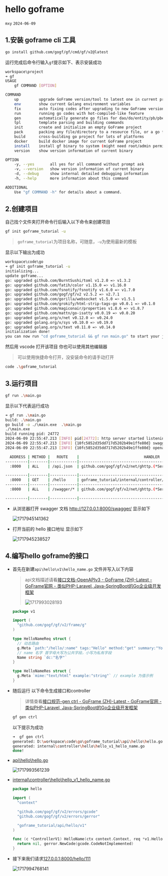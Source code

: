 # hello goframe

`mxy` `2024-06-09`

## 1.安装 goframe cli 工具

```sh
go install github.com/gogf/gf/cmd/gf/v2@latest
```

运行完成后命令行输入`gf`提示如下、表示安装成功

```sh
workspace\project
➜ gf
USAGE
    gf COMMAND [OPTION]

COMMAND
    up         upgrade GoFrame version/tool to latest one in current project
    env        show current Golang environment variables
    fix        auto fixing codes after upgrading to new GoFrame version
    run        running go codes with hot-compiled-like feature
    gen        automatically generate go files for dao/do/entity/pb/pbentity
    tpl        template parsing and building commands
    init       create and initialize an empty GoFrame project
    pack       packing any file/directory to a resource file, or a go file
    build      cross-building go project for lots of platforms
    docker     build docker image for current GoFrame project
    install    install gf binary to system (might need root/admin permission)
    version    show version information of current binary

OPTION
    -y, --yes       all yes for all command without prompt ask
    -v, --version   show version information of current binary
    -d, --debug     show internal detailed debugging information
    -h, --help      more information about this command

ADDITIONAL
    Use "gf COMMAND -h" for details about a command.
```

## 2.创建项目

自己找个文件夹打开命令行后输入以下命令来创建项目

```sh
gf init goframe_tutorial -u
```

> `goframe_tutorial`为项目名称，可随意，`-u`为使用最新的模板

显示以下输出为成功

```sh
workspace\code\go
➜ gf init goframe_tutorial -u
initializing...
update goframe...
go: upgraded github.com/BurntSushi/toml v1.2.0 => v1.3.2
go: upgraded github.com/fatih/color v1.15.0 => v1.16.0
go: upgraded github.com/fsnotify/fsnotify v1.6.0 => v1.7.0
go: upgraded github.com/gogf/gf/v2 v2.5.2 => v2.7.1
go: upgraded github.com/gorilla/websocket v1.5.0 => v1.5.1
go: upgraded github.com/grokify/html-strip-tags-go v0.0.1 => v0.1.0
go: upgraded github.com/magiconair/properties v1.8.6 => v1.8.7
go: upgraded github.com/mattn/go-isatty v0.0.19 => v0.0.20
go: upgraded golang.org/x/net v0.12.0 => v0.24.0
go: upgraded golang.org/x/sys v0.10.0 => v0.19.0
go: upgraded golang.org/x/text v0.11.0 => v0.14.0
initialization done!
you can now run "cd goframe_tutorial && gf run main.go" to start your journey, enjoy!
```

然后用 vscode 打开该项目 你也可以使用其他编辑器

> 可以使用快捷命令打开，没安装命令的请手动打开

```sh
code .\goframe_tutorial
```

## 3.运行项目

```sh
gf run .\main.go
```

显示以下代表运行成功

```sh
➜ gf run .\main.go
build: .\main.go
go build -o ./\main.exe  .\main.go
./\main.exe
build running pid: 24772
2024-06-09 22:55:47.213 [INFO] pid[24772]: http server started listening on [:8000]
2024-06-09 22:55:47.213 [INFO] {10fc5852d35dd717d5202b49e1ffe80d} swagger ui is serving at address: http://127.0.0.1:8000/swagger/
2024-06-09 22:55:47.213 [INFO] {10fc5852d35dd717d5202b49e1ffe80d} openapi specification is serving at address: http://127.0.0.1:8000/api.json

  ADDRESS | METHOD |   ROUTE    |                             HANDLER                              |           MIDDLEWARE
----------|--------|------------|------------------------------------------------------------------|----------------------------------
  :8000   | ALL    | /api.json  | github.com/gogf/gf/v2/net/ghttp.(*Server).openapiSpec            |

----------|--------|------------|------------------------------------------------------------------|----------------------------------
  :8000   | GET    | /hello     | goframe_tutorial/internal/controller/hello.(*ControllerV1).Hello | ghttp.MiddlewareHandlerResponse
----------|--------|------------|------------------------------------------------------------------|----------------------------------
  :8000   | ALL    | /swagger/* | github.com/gogf/gf/v2/net/ghttp.(*Server).swaggerUI              | HOOK_BEFORE_SERVE

----------|--------|------------|------------------------------------------------------------------|----------------------------------
```

- 从浏览器打开 swagger 文档 http://127.0.0.1:8000/swagger/ 显示如下

  ![1717945141362](2.hello-goframe.assets/1717945141362.png)

- 打开当前的 hello 接口地址 显示如下

  ![1717945238527](2.hello-goframe.assets/1717945238527.png)

## 4.编写hello goframe的接口

- 首先在新建`api\hello\v1\hello_name.go` 文件并写入以下内容

  > api文档描述请看[接口文档-OpenAPIv3 - GoFrame (ZH)-Latest - GoFrame官网 - 类似PHP-Laravel, Java-SpringBoot的Go企业级开发框架](https://goframe.org/pages/viewpage.action?pageId=47703679#id-接口文档OpenAPIv3-三、常用协议标签)
  >
  > ![1717993028193](2.hello-goframe.assets/1717993028193.png)

  ```go
  package v1
  
  import (
  	"github.com/gogf/gf/v2/frame/g"
  )
  
  type HelloNameReq struct {
  	// 动态路由
  	g.Meta `path:"/hello/:name" tags:"Hello" method:"get" summary:"You first hello api"`
  	// name 名字 首字母大写为公共字段，小写为私有字段
  	Name string `dc:"名字"`
  }
  
  type HelloNameRes struct {
  	g.Meta `mime:"text/html" example:"string"` // example 为值示例
  }
  ```

  

- 随后运行 以下命令生成接口和controller

  > 详情查看[接口规范-gen ctrl - GoFrame (ZH)-Latest - GoFrame官网 - 类似PHP-Laravel, Java-SpringBoot的Go企业级开发框架](https://goframe.org/pages/viewpage.action?pageId=93880327)

  ```sh
  gf gen ctrl
  ```

  以下提示为成功

  ```sh
  ➜  gf gen ctrl
  generated: D:\workspace\code\go\goframe_tutorial\api\hello\hello.go
  generated: internal\controller\hello\hello_v1_hello_name.go
  done!
  ```

- [api\hello\hello.go](https://github.com/mxyhi/goframe_tutorial/blob/feat/1.hello-goframe/api/hello/hello.go)

  ![1717993561239](2.hello-goframe.assets/1717993561239.png)

- [internal\controller\hello\hello_v1_hello_name.go](https://github.com/mxyhi/goframe_tutorial/blob/feat/1.hello-goframe/internal/controller/hello/hello_v1_hello_name.go)

  ```go
  package hello
  
  import (
  	"context"
  
  	"github.com/gogf/gf/v2/errors/gcode"
  	"github.com/gogf/gf/v2/errors/gerror"
  
  	"goframe_tutorial/api/hello/v1"
  )
  
  func (c *ControllerV1) HelloName(ctx context.Context, req *v1.HelloNameReq) (res *v1.HelloNameRes, err error) {
  	return nil, gerror.NewCode(gcode.CodeNotImplemented)
  }
  ```

- 接下来我们请求[127.0.0.1:8000/hello/111](http://127.0.0.1:8000/hello/111)

  ![1717994768141](2.hello-goframe.assets/1717994768141.png)